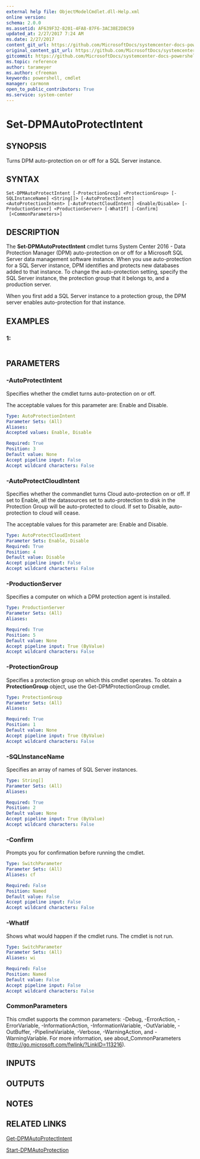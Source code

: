 ```yaml
---
external help file: ObjectModelCmdlet.dll-Help.xml
online version: 
schema: 2.0.0
ms.assetid: AF639F32-8201-4FA8-87F6-3AC38E2D8C59
updated_at: 2/27/2017 7:24 AM
ms.date: 2/27/2017
content_git_url: https://github.com/MicrosoftDocs/systemcenter-docs-powershell/blob/master/systemcenter-cmdlets/SystemCenter2016/DataProtectionManager/vlatest/Set-DPMAutoProtectIntent.md
original_content_git_url: https://github.com/MicrosoftDocs/systemcenter-docs-powershell/blob/master/systemcenter-cmdlets/SystemCenter2016/DataProtectionManager/vlatest/Set-DPMAutoProtectIntent.md
gitcommit: https://github.com/MicrosoftDocs/systemcenter-docs-powershell/blob/4465f85bca03c4f3400251a97d584488556ff109/systemcenter-cmdlets/SystemCenter2016/DataProtectionManager/vlatest/Set-DPMAutoProtectIntent.md
ms.topic: reference
author: tarameyer
ms.author: cfreeman
keywords: powershell, cmdlet
manager: carmonm
open_to_public_contributors: True
ms.service: system-center
---
```


# Set-DPMAutoProtectIntent

## SYNOPSIS
Turns DPM auto-protection on or off for a SQL Server instance.

## SYNTAX

```
Set-DPMAutoProtectIntent [-ProtectionGroup] <ProtectionGroup> [-SQLInstanceName] <String[]> [-AutoProtectIntent] <AutoProtectionIntent> [-AutoProtectCloudIntent] <Enable/Disable> [-ProductionServer] <ProductionServer> [-WhatIf] [-Confirm]
 [<CommonParameters>]
```

## DESCRIPTION
The **Set-DPMAutoProtectIntent** cmdlet turns System Center 2016 - Data Protection Manager (DPM) auto-protection on or off for a Microsoft SQL Server data management software instance.
When you use auto-protection for a SQL Server instance, DPM identifies and protects new databases added to that instance.
To change the auto-protection setting, specify the SQL Server instance, the protection group that it belongs to, and a production server.

When you first add a SQL Server instance to a protection group, the DPM server enables auto-protection for that instance.

## EXAMPLES

### 1:
```

```

## PARAMETERS

### -AutoProtectIntent
Specifies whether the cmdlet turns auto-protection on or off.

The acceptable values for this parameter are: Enable and Disable.

```yaml
Type: AutoProtectionIntent
Parameter Sets: (All)
Aliases: 
Accepted values: Enable, Disable

Required: True
Position: 3
Default value: None
Accept pipeline input: False
Accept wildcard characters: False
```

### -AutoProtectCloudIntent
Specifies whether the commandlet turns Cloud auto-protection on or off. If set to Enable, all the datasources set to auto-protection to disk in the Protection Group will be auto-protected to cloud. If set to Disable, auto-protection to cloud will cease.  

The acceptable values for this parameter are: Enable and Disable.

```yaml
Type: AutoProtectCloudIntent
Parameter Sets: Enable, Disable
Required: True
Position: 4
Default value: Disable
Accept pipeline input: False
Accept wildcard characters: False
```

### -ProductionServer
Specifies a computer on which a DPM protection agent is installed.

```yaml
Type: ProductionServer
Parameter Sets: (All)
Aliases: 

Required: True
Position: 5
Default value: None
Accept pipeline input: True (ByValue)
Accept wildcard characters: False
```

### -ProtectionGroup
Specifies a protection group on which this cmdlet operates.
To obtain a **ProtectionGroup** object, use the Get-DPMProtectionGroup cmdlet.

```yaml
Type: ProtectionGroup
Parameter Sets: (All)
Aliases: 

Required: True
Position: 1
Default value: None
Accept pipeline input: True (ByValue)
Accept wildcard characters: False
```

### -SQLInstanceName
Specifies an array of names of SQL Server instances.

```yaml
Type: String[]
Parameter Sets: (All)
Aliases: 

Required: True
Position: 2
Default value: None
Accept pipeline input: True (ByValue)
Accept wildcard characters: False
```

### -Confirm
Prompts you for confirmation before running the cmdlet.

```yaml
Type: SwitchParameter
Parameter Sets: (All)
Aliases: cf

Required: False
Position: Named
Default value: False
Accept pipeline input: False
Accept wildcard characters: False
```

### -WhatIf
Shows what would happen if the cmdlet runs.
The cmdlet is not run.

```yaml
Type: SwitchParameter
Parameter Sets: (All)
Aliases: wi

Required: False
Position: Named
Default value: False
Accept pipeline input: False
Accept wildcard characters: False
```

### CommonParameters
This cmdlet supports the common parameters: -Debug, -ErrorAction, -ErrorVariable, -InformationAction, -InformationVariable, -OutVariable, -OutBuffer, -PipelineVariable, -Verbose, -WarningAction, and -WarningVariable. For more information, see about_CommonParameters (http://go.microsoft.com/fwlink/?LinkID=113216).

## INPUTS

## OUTPUTS

## NOTES

## RELATED LINKS

[Get-DPMAutoProtectIntent](xref:SystemCenter2016/DataProtectionManager/vlatest/Get-DPMAutoProtectIntent.md)

[Start-DPMAutoProtection](xref:SystemCenter2016/DataProtectionManager/vlatest/Start-DPMAutoProtection.md)

